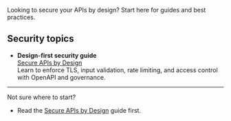 Looking to secure your APIs by design? Start here for guides and best practices.

## Security topics

- **Design-first security guide**  
  [Secure APIs by Design](api-design-first-security-guide.md)  
  Learn to enforce TLS, input validation, rate limiting, and access control with OpenAPI and governance.

---

Not sure where to start?  
- Read the [Secure APIs by Design](api-design-first-security-guide.md) guide first.


